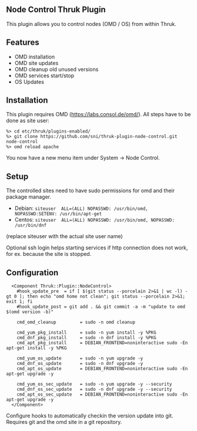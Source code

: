 ## Node Control Thruk Plugin

This plugin allows you to control nodes (OMD / OS) from within Thruk.

## Features

  - OMD installation
  - OMD site updates
  - OMD cleanup old unused versions
  - OMD services start/stop
  - OS Updates

## Installation

This plugin requires OMD (https://labs.consol.de/omd/).
All steps have to be done as site user:

    %> cd etc/thruk/plugins-enabled/
    %> git clone https://github.com/sni/thruk-plugin-node-control.git node-control
    %> omd reload apache

You now have a new menu item under System -> Node Control.

## Setup

The controlled sites need to have sudo permissions for omd and their package
manager.

 - Debian: `siteuser  ALL=(ALL) NOPASSWD: /usr/bin/omd, NOPASSWD:SETENV: /usr/bin/apt-get`
 - Centos: `siteuser  ALL=(ALL) NOPASSWD: /usr/bin/omd, NOPASSWD: /usr/bin/dnf`

(replace siteuser with the actual site user name)

Optional ssh login helps starting services if http connection does not work, for
ex. because the site is stopped.

## Configuration

```
  <Component Thruk::Plugin::NodeControl>
    #hook_update_pre  = if [ $(git status --porcelain 2>&1 | wc -l) -gt 0 ]; then echo "omd home not clean"; git status --porcelain 2>&1; exit 1; fi
    #hook_update_post = git add . && git commit -a -m "update to omd $(omd version -b)"

    cmd_omd_cleanup         = sudo -n omd cleanup

    cmd_yum_pkg_install     = sudo -n yum install -y %PKG
    cmd_dnf_pkg_install     = sudo -n dnf install -y %PKG
    cmd_apt_pkg_install     = DEBIAN_FRONTEND=noninteractive sudo -En apt-get install -y %PKG

    cmd_yum_os_update       = sudo -n yum upgrade -y
    cmd_dnf_os_update       = sudo -n dnf upgrade -y
    cmd_apt_os_update       = DEBIAN_FRONTEND=noninteractive sudo -En apt-get upgrade -y

    cmd_yum_os_sec_update   = sudo -n yum upgrade -y --security
    cmd_dnf_os_sec_update   = sudo -n dnf upgrade -y --security
    cmd_apt_os_sec_update   = DEBIAN_FRONTEND=noninteractive sudo -En apt-get upgrade -y
  </Component>
```

Configure hooks to automatically checkin the version update into git. Requires
git and the omd site in a git repository.
